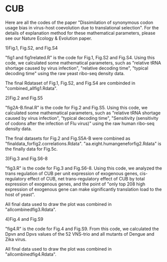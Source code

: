 # CUB
Here are all the codes of the paper "Dissimilation of synonymous codon usage bias in virus-host coevolution due to translational selection".  For the details of explanation method for these mathematical parameters, please see our Nature Ecology & Evolution paper.  

1)Fig.1, Fig.S2, and Fig.S4

"fig1 and fig1related.R" is the code for Fig.1, Fig.S2 and Fig.S4.  Using this code, we calculated some mathematical parameters, such as "relative tRNA shortage caused by virus infection", "relative decoding time", "typical decoding time" using the raw yeast ribo-seq density data.

The final Rdataset of Fig.1, Fig.S2, and Fig.S4 are combinded in "combined_allfig1.Rdata".

2)Fig.2 and Fig.S5

"fig2A-B.final.R" is the code for Fig.2 and Fig.S5.  Using this code, we calculated some mathematical parameters, such as "relative tRNA shortage caused by virus infection", "typical decoding time", "Sensitivity (sensitivity of codons after the infection of Flu virus)" using the raw human ribo-seq density data.

The final datasets for Fig.2 and Fig.S5A-B were combined as "finaldata_forfig2.correlations.Rdata". "aa.eight.humangeneforfig2.Rdata" is the finally data for Fig.5c.  

3)Fig.3 and Fig.S6-8

"fig3.R" is the code for Fig.3 and Fig.S6-8.  Using this code, we analyzed the trans regulation of CUB per unit expression of exogenous genes, cis-regulatory effect of CUB, net trans-regulatory effect of CUB by total expression of exogenous genes, and the point of "only top 208 high expression of exogenous gene can make significantly translation load to the host of yeast".

All final data used to draw the plot was combined in "allcombinedfig3.Rdata".

4)Fig.4 and Fig.S9

"fig4.R" is the code for Fig.4 and Fig.S9.  From this code, we calculated the Dpvn and Dpvs values of the 52 VNS-trio and all mutants of Dengue and Zika virus.  

All final data used to draw the plot was combined in "allcombinedfig4.Rdata".








